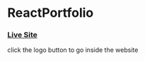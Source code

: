 # ReactPortfolio
###  [Live Site](https://edi10-developer.github.io/ReactPortfolio/)

 click the logo button to go inside the website
